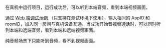在真机中运行项目，运行成功后，可以听到本端音频，看到本端视频画面。

通过 [Web 端调试示例 ](https://zegodev.gitee.io/zego-express-webrtc-sample/assistDev/index.html)（只支持在测试环境下使用），输入相同的 AppID 和 roomID，加入同一房间与真机设备互通。当成功开始音视频通话时，可以同时听到本端和远端音频，看到本端和远端视频画面。

<div class="mk-hint">

纯音频场景下只能听到音频，看不到视频画面。   
</div>









